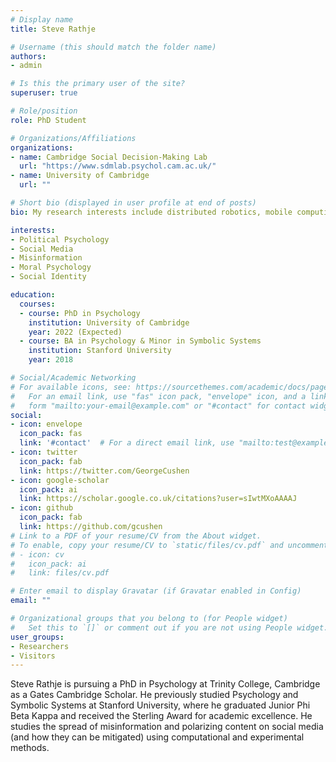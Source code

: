 ```yaml
---
# Display name
title: Steve Rathje

# Username (this should match the folder name)
authors:
- admin

# Is this the primary user of the site?
superuser: true

# Role/position
role: PhD Student

# Organizations/Affiliations
organizations:
- name: Cambridge Social Decision-Making Lab
  url: "https://www.sdmlab.psychol.cam.ac.uk/"
- name: University of Cambridge
  url: ""

# Short bio (displayed in user profile at end of posts)
bio: My research interests include distributed robotics, mobile computing and programmable matter.

interests:
- Political Psychology
- Social Media
- Misinformation
- Moral Psychology
- Social Identity

education:
  courses:
  - course: PhD in Psychology
    institution: University of Cambridge
    year: 2022 (Expected)
  - course: BA in Psychology & Minor in Symbolic Systems
    institution: Stanford University
    year: 2018

# Social/Academic Networking
# For available icons, see: https://sourcethemes.com/academic/docs/page-builder/#icons
#   For an email link, use "fas" icon pack, "envelope" icon, and a link in the
#   form "mailto:your-email@example.com" or "#contact" for contact widget.
social:
- icon: envelope
  icon_pack: fas
  link: '#contact'  # For a direct email link, use "mailto:test@example.org".
- icon: twitter
  icon_pack: fab
  link: https://twitter.com/GeorgeCushen
- icon: google-scholar
  icon_pack: ai
  link: https://scholar.google.co.uk/citations?user=sIwtMXoAAAAJ
- icon: github
  icon_pack: fab
  link: https://github.com/gcushen
# Link to a PDF of your resume/CV from the About widget.
# To enable, copy your resume/CV to `static/files/cv.pdf` and uncomment the lines below.
# - icon: cv
#   icon_pack: ai
#   link: files/cv.pdf

# Enter email to display Gravatar (if Gravatar enabled in Config)
email: ""

# Organizational groups that you belong to (for People widget)
#   Set this to `[]` or comment out if you are not using People widget.
user_groups:
- Researchers
- Visitors
---
```


Steve Rathje is pursuing a PhD in Psychology at Trinity College, Cambridge as a Gates Cambridge Scholar. He previously studied Psychology and Symbolic Systems at Stanford University, where he graduated Junior Phi Beta Kappa and received the Sterling Award for academic excellence. He studies the spread of misinformation and polarizing content on social media (and how they can be mitigated) using computational and experimental methods.
